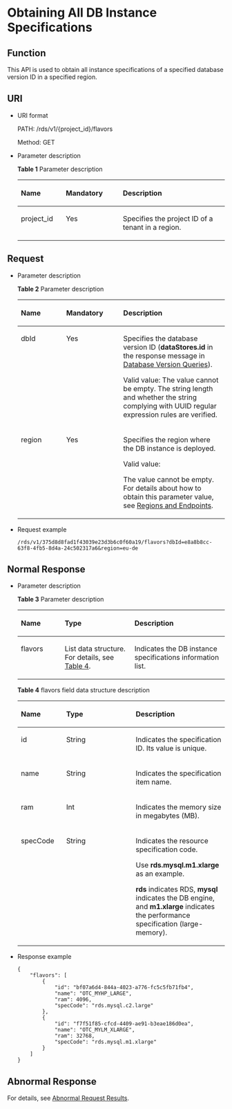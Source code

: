 # Obtaining All DB Instance Specifications<a name="en-us_topic_0032347783"></a>

## Function<a name="section25483595"></a>

This API is used to obtain all instance specifications of a specified database version ID in a specified region.

## URI<a name="section28025763"></a>

-   URI format

    PATH: /rds/v1/\{project\_id\}/flavors

    Method: GET

-   Parameter description

    **Table  1**  Parameter description

    <a name="table4657088"></a>
    <table><thead align="left"><tr id="row60083059"><th class="cellrowborder" valign="top" width="21.67%" id="mcps1.2.4.1.1"><p id="p34889605"><a name="p34889605"></a><a name="p34889605"></a><strong id="b842352706102328_1"><a name="b842352706102328_1"></a><a name="b842352706102328_1"></a>Name</strong></p>
    </th>
    <th class="cellrowborder" valign="top" width="27.51%" id="mcps1.2.4.1.2"><p id="p7485743"><a name="p7485743"></a><a name="p7485743"></a><strong id="b842352706102346_1"><a name="b842352706102346_1"></a><a name="b842352706102346_1"></a>Mandatory</strong></p>
    </th>
    <th class="cellrowborder" valign="top" width="50.82%" id="mcps1.2.4.1.3"><p id="p2365466"><a name="p2365466"></a><a name="p2365466"></a><strong id="b842352706163417_1"><a name="b842352706163417_1"></a><a name="b842352706163417_1"></a>Description</strong></p>
    </th>
    </tr>
    </thead>
    <tbody><tr id="row57385070"><td class="cellrowborder" valign="top" width="21.67%" headers="mcps1.2.4.1.1 "><p id="p17679057"><a name="p17679057"></a><a name="p17679057"></a>project_id</p>
    </td>
    <td class="cellrowborder" valign="top" width="27.51%" headers="mcps1.2.4.1.2 "><p id="p22717550"><a name="p22717550"></a><a name="p22717550"></a>Yes</p>
    </td>
    <td class="cellrowborder" valign="top" width="50.82%" headers="mcps1.2.4.1.3 "><p id="p11677197163722"><a name="p11677197163722"></a><a name="p11677197163722"></a>Specifies the project ID of a tenant in a region.</p>
    </td>
    </tr>
    </tbody>
    </table>


## Request<a name="section50905282"></a>

-   Parameter description

    **Table  2**  Parameter description

    <a name="table50945089161848"></a>
    <table><thead align="left"><tr id="row57468408161848"><th class="cellrowborder" valign="top" width="21.87%" id="mcps1.2.4.1.1"><p id="p24429446161848"><a name="p24429446161848"></a><a name="p24429446161848"></a><strong id="b842352706102328_3"><a name="b842352706102328_3"></a><a name="b842352706102328_3"></a>Name</strong></p>
    </th>
    <th class="cellrowborder" valign="top" width="27.500000000000004%" id="mcps1.2.4.1.2"><p id="p32628076161848"><a name="p32628076161848"></a><a name="p32628076161848"></a><strong id="b842352706102346_5"><a name="b842352706102346_5"></a><a name="b842352706102346_5"></a>Mandatory</strong></p>
    </th>
    <th class="cellrowborder" valign="top" width="50.629999999999995%" id="mcps1.2.4.1.3"><p id="p25628499161848"><a name="p25628499161848"></a><a name="p25628499161848"></a><strong id="b842352706163417_5"><a name="b842352706163417_5"></a><a name="b842352706163417_5"></a>Description</strong></p>
    </th>
    </tr>
    </thead>
    <tbody><tr id="row62642530161848"><td class="cellrowborder" valign="top" width="21.87%" headers="mcps1.2.4.1.1 "><p id="p40880194161848"><a name="p40880194161848"></a><a name="p40880194161848"></a>dbId</p>
    </td>
    <td class="cellrowborder" valign="top" width="27.500000000000004%" headers="mcps1.2.4.1.2 "><p id="p22961435161848"><a name="p22961435161848"></a><a name="p22961435161848"></a>Yes</p>
    </td>
    <td class="cellrowborder" valign="top" width="50.629999999999995%" headers="mcps1.2.4.1.3 "><p id="p47936916161848"><a name="p47936916161848"></a><a name="p47936916161848"></a>Specifies the database version ID (<strong id="b842352706195346"><a name="b842352706195346"></a><a name="b842352706195346"></a>dataStores.id</strong> in the response message in <a href="database-version-queries.md">Database Version Queries</a>).</p>
    <p id="p57684949161848"><a name="p57684949161848"></a><a name="p57684949161848"></a>Valid value: The value cannot be empty. The string length and whether the string complying with UUID regular expression rules are verified.</p>
    </td>
    </tr>
    <tr id="row49402496161848"><td class="cellrowborder" valign="top" width="21.87%" headers="mcps1.2.4.1.1 "><p id="p42179265161848"><a name="p42179265161848"></a><a name="p42179265161848"></a>region</p>
    </td>
    <td class="cellrowborder" valign="top" width="27.500000000000004%" headers="mcps1.2.4.1.2 "><p id="p61077343161848"><a name="p61077343161848"></a><a name="p61077343161848"></a>Yes</p>
    </td>
    <td class="cellrowborder" valign="top" width="50.629999999999995%" headers="mcps1.2.4.1.3 "><p id="p48317761161848"><a name="p48317761161848"></a><a name="p48317761161848"></a>Specifies the region where the DB instance is deployed.</p>
    <p id="p1715661014187"><a name="p1715661014187"></a><a name="p1715661014187"></a>Valid value:</p>
    <p id="p3825082612023"><a name="p3825082612023"></a><a name="p3825082612023"></a>The value cannot be empty. For details about how to obtain this parameter value, see <a href="https://docs.otc.t-systems.com/en-us/endpoint/index.html" target="_blank" rel="noopener noreferrer">Regions and Endpoints</a>.</p>
    </td>
    </tr>
    </tbody>
    </table>

-   Request example

    ```
    /rds/v1/375d8d8fad1f43039e23d3b6c0f60a19/flavors?dbId=e8a8b8cc-63f8-4fb5-8d4a-24c502317a6&region=eu-de
    ```


## Normal Response<a name="section55494360"></a>

-   Parameter description

    **Table  3**  Parameter description

    <a name="table29752153"></a>
    <table><thead align="left"><tr id="row62070345"><th class="cellrowborder" valign="top" width="21.11%" id="mcps1.2.4.1.1"><p id="p61642077"><a name="p61642077"></a><a name="p61642077"></a><strong id="b842352706102328_5"><a name="b842352706102328_5"></a><a name="b842352706102328_5"></a>Name</strong></p>
    </th>
    <th class="cellrowborder" valign="top" width="33.71%" id="mcps1.2.4.1.2"><p id="p26952341"><a name="p26952341"></a><a name="p26952341"></a><strong id="b842352706164541_1"><a name="b842352706164541_1"></a><a name="b842352706164541_1"></a>Type</strong></p>
    </th>
    <th class="cellrowborder" valign="top" width="45.18%" id="mcps1.2.4.1.3"><p id="p35656026"><a name="p35656026"></a><a name="p35656026"></a><strong id="b842352706163417_7"><a name="b842352706163417_7"></a><a name="b842352706163417_7"></a>Description</strong></p>
    </th>
    </tr>
    </thead>
    <tbody><tr id="row2456979"><td class="cellrowborder" valign="top" width="21.11%" headers="mcps1.2.4.1.1 "><p id="p64797609"><a name="p64797609"></a><a name="p64797609"></a>flavors</p>
    </td>
    <td class="cellrowborder" valign="top" width="33.71%" headers="mcps1.2.4.1.2 "><p id="p14114947"><a name="p14114947"></a><a name="p14114947"></a>List data structure. For details, see <a href="#table34207804">Table 4</a>.</p>
    </td>
    <td class="cellrowborder" valign="top" width="45.18%" headers="mcps1.2.4.1.3 "><p id="p22140377"><a name="p22140377"></a><a name="p22140377"></a>Indicates the DB instance specifications information list.</p>
    </td>
    </tr>
    </tbody>
    </table>

    **Table  4**  flavors field data structure description

    <a name="table34207804"></a>
    <table><thead align="left"><tr id="row41360766"><th class="cellrowborder" valign="top" width="21.87%" id="mcps1.2.4.1.1"><p id="p61887768"><a name="p61887768"></a><a name="p61887768"></a><strong id="b842352706102328_7"><a name="b842352706102328_7"></a><a name="b842352706102328_7"></a>Name</strong></p>
    </th>
    <th class="cellrowborder" valign="top" width="33.52%" id="mcps1.2.4.1.2"><p id="p46853302"><a name="p46853302"></a><a name="p46853302"></a><strong id="b842352706164541_3"><a name="b842352706164541_3"></a><a name="b842352706164541_3"></a>Type</strong></p>
    </th>
    <th class="cellrowborder" valign="top" width="44.61%" id="mcps1.2.4.1.3"><p id="p37021121"><a name="p37021121"></a><a name="p37021121"></a><strong id="b842352706163417_9"><a name="b842352706163417_9"></a><a name="b842352706163417_9"></a>Description</strong></p>
    </th>
    </tr>
    </thead>
    <tbody><tr id="row45920800"><td class="cellrowborder" valign="top" width="21.87%" headers="mcps1.2.4.1.1 "><p id="p28597308"><a name="p28597308"></a><a name="p28597308"></a>id</p>
    </td>
    <td class="cellrowborder" valign="top" width="33.52%" headers="mcps1.2.4.1.2 "><p id="p34680572"><a name="p34680572"></a><a name="p34680572"></a>String</p>
    </td>
    <td class="cellrowborder" valign="top" width="44.61%" headers="mcps1.2.4.1.3 "><p id="p57662920"><a name="p57662920"></a><a name="p57662920"></a>Indicates the specification ID. Its value is unique.</p>
    </td>
    </tr>
    <tr id="row49204239"><td class="cellrowborder" valign="top" width="21.87%" headers="mcps1.2.4.1.1 "><p id="p26120409"><a name="p26120409"></a><a name="p26120409"></a>name</p>
    </td>
    <td class="cellrowborder" valign="top" width="33.52%" headers="mcps1.2.4.1.2 "><p id="p35378404"><a name="p35378404"></a><a name="p35378404"></a>String</p>
    </td>
    <td class="cellrowborder" valign="top" width="44.61%" headers="mcps1.2.4.1.3 "><p id="p47078488"><a name="p47078488"></a><a name="p47078488"></a>Indicates the specification item name.</p>
    </td>
    </tr>
    <tr id="row21053208"><td class="cellrowborder" valign="top" width="21.87%" headers="mcps1.2.4.1.1 "><p id="p27588283"><a name="p27588283"></a><a name="p27588283"></a>ram</p>
    </td>
    <td class="cellrowborder" valign="top" width="33.52%" headers="mcps1.2.4.1.2 "><p id="p20058459"><a name="p20058459"></a><a name="p20058459"></a>Int</p>
    </td>
    <td class="cellrowborder" valign="top" width="44.61%" headers="mcps1.2.4.1.3 "><p id="p14122463"><a name="p14122463"></a><a name="p14122463"></a>Indicates the memory size in megabytes (MB).</p>
    </td>
    </tr>
    <tr id="row5478338319340"><td class="cellrowborder" valign="top" width="21.87%" headers="mcps1.2.4.1.1 "><p id="p32176836193428"><a name="p32176836193428"></a><a name="p32176836193428"></a>specCode</p>
    </td>
    <td class="cellrowborder" valign="top" width="33.52%" headers="mcps1.2.4.1.2 "><p id="p731283419340"><a name="p731283419340"></a><a name="p731283419340"></a>String</p>
    </td>
    <td class="cellrowborder" valign="top" width="44.61%" headers="mcps1.2.4.1.3 "><p id="p12328599195618"><a name="p12328599195618"></a><a name="p12328599195618"></a>Indicates the resource specification code.</p>
    <p id="p39382216112854"><a name="p39382216112854"></a><a name="p39382216112854"></a>Use <strong id="b842352706171033"><a name="b842352706171033"></a><a name="b842352706171033"></a>rds.mysql.m1.xlarge</strong> as an example.</p>
    <p id="p43848530195618"><a name="p43848530195618"></a><a name="p43848530195618"></a><strong id="b842352706163930"><a name="b842352706163930"></a><a name="b842352706163930"></a>rds</strong> indicates RDS, <strong id="b842352706163952"><a name="b842352706163952"></a><a name="b842352706163952"></a>mysql</strong> indicates the DB engine, and <strong id="b84235270616408"><a name="b84235270616408"></a><a name="b84235270616408"></a>m1.xlarge</strong> indicates the performance specification (large-memory). </p>
    </td>
    </tr>
    </tbody>
    </table>


-   Response example

    ```
    {
        "flavors": [
            {
                "id": "bf07a6d4-844a-4023-a776-fc5c5fb71fb4",
                "name": "OTC_MYHP_LARGE",
                "ram": 4096,
                "specCode": "rds.mysql.c2.large"
            },
            {
                "id": "f7f51f85-cfcd-4409-ae91-b3eae186d0ea",
                "name": "OTC_MYLM_XLARGE",
                "ram": 32768,
                "specCode": "rds.mysql.m1.xlarge"
            }
        ]
    }
    ```


## Abnormal Response<a name="section29687198"></a>

For details, see  [Abnormal Request Results](abnormal-request-results.md).

